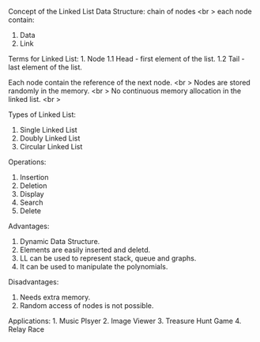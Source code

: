 Concept of the Linked List Data Structure:
chain of nodes <br \>
each node contain:
  1. Data 
  2. Link
  
  Terms for Linked List:
    1. Node
      1.1 Head - first element of the list.
      1.2 Tail - last element of the list.
      
Each node contain the reference of the next node. <br \>
Nodes are stored randomly in the memory.  <br \>
No continuous memory allocation in the linked list. <br \>
 
Types of Linked List:
  1. Single Linked List
  2. Doubly Linked List
  3. Circular Linked List
  
Operations:
  1. Insertion
  2. Deletion
  3. Display
  4. Search
  5. Delete  
 
Advantages:
  1. Dynamic Data Structure. 
  2. Elements are easily inserted and deletd.
  3. LL can be used to represent stack, queue and graphs.
  4. It can be used to manipulate the polynomials.
  
Disadvantages:
  1. Needs extra memory.
  2. Random access of nodes is not possible.
  
Applications:
    1. Music Plsyer
    2. Image Viewer
    3. Treasure Hunt Game
    4. Relay Race
  
  
